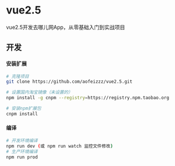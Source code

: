 # vue2.5
vue2.5开发去哪儿网App，从零基础入门到实战项目

## 开发

#### 安装扩展
```bash
# 克隆项目
git clone https://github.com/aofeizzz/vue2.5.git

# 设置国内淘宝镜像（未设置的）
npm install -g cnpm --registry=https://registry.npm.taobao.org

# 安装npm扩展包
cnpm install
```

#### 编译
```bash
# 开发环境编译
npm run dev (或 npm run watch 监控文件修改)
# 生产环境编译
npm run prod
```
